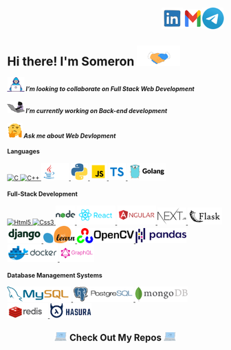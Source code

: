 <!--
    Title: Welcome Page of Somerongit
    Author: Someron Bakuli 
    <a href="https://drive.google.com/file/d/1LtHQYnXEHqOYFhBWzAntJGGbbR6AvXy5/view?usp=sharing" target="blank"><img align="center" src="https://raw.githubusercontent.com/somerongit/somerongit/main/img/cv.png" alt="Resume" height="50" width="50" /></a>
-->


<p align="right">
<a href="https://linkedin.com/in/someronbakuli/" target="blank"><img align="center" src="https://raw.githubusercontent.com/somerongit/somerongit/main/img/LINKEDIN.gif" alt="LinkesIn Profile" height="50" width="50" /></a><a href="mailto:someron.bakuli05@gmail.com" target="blank"><img align="center" src="https://raw.githubusercontent.com/somerongit/somerongit/main/img/1mail.gif" alt="Direct Mail" height="45" width="45" /></a><a href="https://t.me/SBakuli" target="blank"><img align="center" src="https://raw.githubusercontent.com/somerongit/somerongit/main/img/telegram.gif" alt="Telegram" height="50" width="50" /></a>
</p>

<p align="left">
<h1>Hi there! I'm Someron <a href="https://gist.github.com/somerongit"><img src="https://raw.githubusercontent.com/somerongit/somerongit/main/img/Handshake.gif" width="100"></a>
</h1>
</p>

#### <a href="https://gist.github.com/somerongit"><img alt="Unable to load GIF" src="https://raw.githubusercontent.com/somerongit/somerongit/main/img/1Developer.gif" width="40px"></a> <em>I’m looking to collaborate on Full Stack Web Development </em>
#### <a href="https://gist.github.com/somerongit"><img alt="Unable to load GIF" src="https://raw.githubusercontent.com/somerongit/somerongit/main/img/1cat.gif" width="40px"></a> <em>I’m currently working on Back-end development</em>
#### <a href="https://gist.github.com/somerongit"><img alt="Unable to load GIF" src="https://raw.githubusercontent.com/somerongit/somerongit/main/img/1QuestionFace.gif" width="35px" /></a> <em>Ask me about Web Devlopment</em>


#### Languages

[ <img height="40" title="C"             alt="C"          src="https://img.icons8.com/color/100/000000/c-programming.svg"       /> ](https://isocpp.org/)
[ <img height="40" title="C++"           alt="C++"        src="https://img.icons8.com/color/100/000000/c-plus-plus-logo.svg"    /> ](https://isocpp.org/)
[ <img height="40" title="Java"          alt="Java"       src="https://raw.githubusercontent.com/somerongit/somerongit/main/img/java.gif"/> ](https://www.oracle.com/java/technologies/)
[ <img height="40" title="Python3"       alt="Python3"    src="https://raw.githubusercontent.com/somerongit/somerongit/main/img/py.gif"              /> ](https://www.python.org/)
[ <img height="40" title="JavaScript"    alt="JavaScript" src="https://raw.githubusercontent.com/somerongit/somerongit/main/img/js.svg"          /> ](https://www.javascript.com/)
[ <img height="40" title="TypeScript" alt="TypeScript"  src="https://raw.githubusercontent.com/somerongit/somerongit/main/img/ts.png"                /> ](https://www.typescriptlang.org/)
[ <img height="40" title="Go" alt="Go Lang"  src="https://raw.githubusercontent.com/somerongit/somerongit/main/img/go.jpeg"                /> ](https://go.dev/)

#### Full-Stack Development

[ <img height="40" title="HTML5"     alt="Html5"     src="https://img.icons8.com/color/100/000000/html-5.svg"                    /> ](https://developer.mozilla.org/en-US/docs/Web/Guide/HTML/HTML5)
[ <img height="40" title="CSS3"      alt="Css3"      src="https://img.icons8.com/color/100/000000/css3.svg"                      /> ](https://developer.mozilla.org/en-US/docs/Archive/CSS3)
[ <img height="45" title="NodeJS"    alt="NodeJS"    src="https://raw.githubusercontent.com/somerongit/somerongit/main/img/node.svg"                    /> ](https://nodejs.org/)
[ <img height="45" title="ReactJS"   alt="ReactJS"   src="https://raw.githubusercontent.com/somerongit/somerongit/main/img/react.svg"            /> ](https://reactjs.org/)
[ <img height="45" title="AngularJS" alt="AngularJS" src="https://raw.githubusercontent.com/somerongit/somerongit/main/img/angular.svg"            /> ](https://angularjs.org/)
[ <img height="40" title="NextJs"     alt="NextJs"     src="https://raw.githubusercontent.com/somerongit/somerongit/main/img/nextJs.png"                /> ](https://nextjs.org/)
[ <img height="40" title="Flask"     alt="Flask"     src="https://raw.githubusercontent.com/somerongit/somerongit/main/img/flask.svg"    /> ](https://palletsprojects.com/p/flask/)
[ <img height="40" title="Django"    alt="Django"    src="https://raw.githubusercontent.com/somerongit/somerongit/main/img/django.svg"/> ](https://www.djangoproject.com/)
[ <img height="40" title="SkLearn"     alt="SkLearn"     src="https://raw.githubusercontent.com/somerongit/somerongit/main/img/scikit.svg"    /> ](https://scikit-learn.org/stable/)
[ <img height="35" title="OpenCv"     alt="OpenCv"     src="https://raw.githubusercontent.com/somerongit/somerongit/main/img/opencv.svg"    /> ](https://opencv.org/)
[ <img height="35" title="Pandas"     alt="Pandas"     src="https://raw.githubusercontent.com/somerongit/somerongit/main/img/pandas.svg"    /> ](https://pandas.pydata.org/)
[ <img height="40" title="Docker"     alt="Docker"     src="https://raw.githubusercontent.com/somerongit/somerongit/main/img/docker.svg"    /> ](https://www.docker.com/)
[ <img height="40" title="GraphQL"    alt="GraphQL"    src="https://raw.githubusercontent.com/somerongit/somerongit/main/img/garphql.png"   /> ](https://graphql.org/)

#### Database Management Systems

[ <img height="35" title="MySQL"      alt="MySQL"      src="https://raw.githubusercontent.com/somerongit/somerongit/main/img/mysql.svg"     /> ](https://www.mysql.com/)
[ <img height="35" title="PostgreSQL" alt="PostgreSQL" src="https://raw.githubusercontent.com/somerongit/somerongit/main/img/postgresql.svg"/> ](https://www.postgresql.org/)
[ <img height="35" title="MongoDB"    alt="MongoDB"    src="https://raw.githubusercontent.com/somerongit/somerongit/main/img/mongodb.svg"   /> ](https://www.mongodb.com/)
[ <img height="35" title="Redis"    alt=""    src="https://raw.githubusercontent.com/somerongit/somerongit/main/img/redis.png"   /> ](https://redis.io/)
[ <img height="35" title="Hasura"   alt="Hasura"   src="https://raw.githubusercontent.com/somerongit/somerongit/main/img/hasura.png"  /> ](https://firebase.google.com/)

<!--
<div align="center">


<p align="center">
  <a href="https://gist.github.com/somerongit"><img alt="Unable to load Stats" src="https://github-readme-streak-stats.herokuapp.com/?user=somerongit"></a>
</p>
</div>
    

    
<p >
<a href="https://gist.github.com/somerongit"><img alt="Unable to load Stats" src="https://github-readme-stats.vercel.app/api?username=somerongit&count_private=true&show_icons=true&border_color=fff" width="46%"></a><a href="https://gist.github.com/somerongit"><img alt="Unable to load Stats" src="https://github-readme-stats.vercel.app/api/top-langs/?username=somerongit&hide=jupyter%20notebook,html,css,scss&layout=compact&langs_count=5&border_color=fff" ></a>
</p>
</div>
  -->

  
<h2  align="center"><a href="https://gist.github.com/somerongit"><img src = "https://raw.githubusercontent.com/somerongit/somerongit/main/img/1laptop.gif" width = 30px></a> Check Out My Repos <a href="https://gist.github.com/somerongit"><img src = "https://raw.githubusercontent.com/somerongit/somerongit/main/img/1laptop.gif" width = 30px></a> </h2>

  
<!--
    Title: Welcome Page of Somerongit
    Author: Someron Bakuli 
-->
